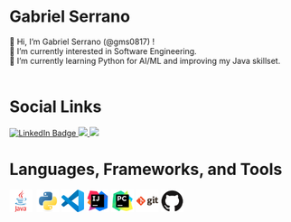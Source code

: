 <h1>Gabriel Serrano</h1>
👋 Hi, I’m Gabriel Serrano (@gms0817) !<br>
👀 I’m currently interested in Software Engineering.<br>
🌱 I’m currently learning Python for AI/ML and improving my Java skillset.<br>

<a href="https://github.com/gms0817/gms0817">
  <img src="https://komarev.com/ghpvc/?username=gms0817&style=flat-square&color=blue" alt=""/>
</a>

<h1>Social Links</h1>
<div id="badges">
  <a href="https://www.linkedin.com/in/gabrielmserrano/">
    <img src="https://img.shields.io/badge/LinkedIn-blue?style=for-the-badge&logo=linkedin&logoColor=white" alt="LinkedIn Badge"/>
  </a>
  <a href="https://www.gabrielserrano.me/">
    <img src="https://img.shields.io/static/v1?&label=&message=My Portfolio&color=red" height="30"/>
  </a>
  <a href="https://meritpages.com/gabrielserrano">
    <img src="https://img.shields.io/static/v1?&label=Kean&message=Merit Page&color=blue" height="30"/>
  </a>
  
</div>

<h1>Languages, Frameworks, and Tools</h1>
<div>
  <img src="https://github.com/devicons/devicon/blob/master/icons/java/java-original-wordmark.svg" title="Java" alt="Java" width="40" height="40"/>&nbsp;
  <img src="https://github.com/devicons/devicon/blob/master/icons/python/python-original.svg" title="Python" alt="Python" width="40" height="40"/>
  <img src="https://github.com/devicons/devicon/blob/master/icons/vscode/vscode-original.svg" title="VSCode" alt="VSCode" width="40" height="40"/>
  <img src="https://github.com/devicons/devicon/blob/master/icons/intellij/intellij-original.svg" title="IntelliJ" alt="IntelliJ" width="40" height="40"/>
  <img src="https://github.com/devicons/devicon/blob/master/icons/pycharm/pycharm-original.svg" title="PyCharm" alt="PyCharm" width="40" height="40"/> 
  <img src="https://github.com/devicons/devicon/blob/master/icons/git/git-original-wordmark.svg" title="Git" alt="Git" width="40" height="40"/>
  <img src="https://github.com/devicons/devicon/blob/master/icons/github/github-original.svg" title="GitHub" alt="GitHub" width="40" height="40"/>
</div>
<!---
gms0817/gms0817 is a ✨ special ✨ repository because its `README.md` (this file) appears on your GitHub profile.
You can click the Preview link to take a look at your changes.
--->
